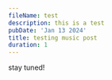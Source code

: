 ```yaml
---
fileName: test
description: this is a test
pubDate: 'Jan 13 2024'
title: testing music post
duration: 1
---
```


stay tuned! 

<span class="i-game-icons-guitar-head"></span> <span class="i-bxs-guitar-amp"></span>


